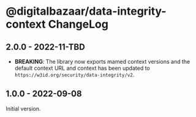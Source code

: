 # @digitalbazaar/data-integrity-context ChangeLog

## 2.0.0 - 2022-11-TBD
- **BREAKING**: The library now exports mamed context versions and the default
  context URL and context has been updated to
  `https://w3id.org/security/data-integrity/v2`.

## 1.0.0 - 2022-09-08

Initial version.
